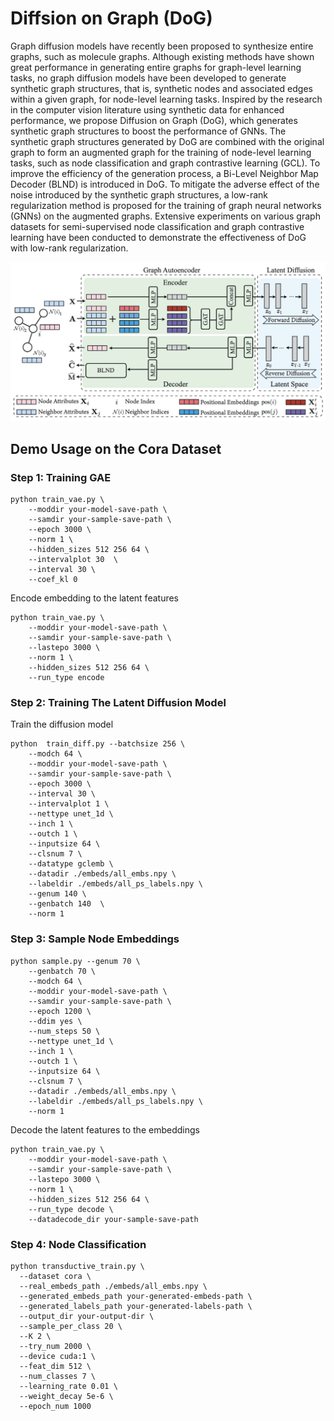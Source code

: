 # Diffsion on Graph (DoG)

Graph diffusion models have recently been proposed to synthesize entire graphs, such as molecule graphs. Although existing methods have shown great performance in generating entire graphs for graph-level learning tasks, no graph diffusion models have been developed to generate synthetic graph structures, that is, synthetic nodes and associated edges within a given graph, for node-level learning tasks. Inspired by the research in the computer vision literature using synthetic data for enhanced performance, we propose Diffusion on Graph (DoG), which generates synthetic graph structures to boost the performance of GNNs. The synthetic graph structures generated by DoG are combined with the original graph to form an augmented graph for the training of node-level learning tasks, such as node classification and graph contrastive learning (GCL). To improve the efficiency of the generation process, a Bi-Level Neighbor Map Decoder (BLND) is introduced in DoG. To mitigate the adverse effect of the noise introduced by the synthetic graph structures, a low-rank regularization method is proposed for the training of graph neural networks (GNNs) on the augmented graphs. Extensive experiments on various graph datasets for semi-supervised node classification and graph contrastive learning have been conducted to demonstrate the effectiveness of DoG with low-rank regularization. 

![Effectiveness of LTM](./framework.png)


## Demo Usage on the Cora Dataset

### Step 1: Training GAE

```
python train_vae.py \
    --moddir your-model-save-path \
    --samdir your-sample-save-path \
    --epoch 3000 \
    --norm 1 \
    --hidden_sizes 512 256 64 \
    --intervalplot 30  \
    --interval 30 \
    --coef_kl 0
```

Encode embedding to the latent features

```
python train_vae.py \
    --moddir your-model-save-path \
    --samdir your-sample-save-path \
    --lastepo 3000 \
    --norm 1 \
    --hidden_sizes 512 256 64 \
    --run_type encode
```

### Step 2: Training The Latent Diffusion Model



Train the diffusion model

```
python  train_diff.py --batchsize 256 \
    --modch 64 \
    --moddir your-model-save-path \
    --samdir your-sample-save-path \
    --epoch 3000 \
    --interval 30 \
    --intervalplot 1 \
    --nettype unet_1d \
    --inch 1 \
    --outch 1 \
    --inputsize 64 \
    --clsnum 7 \
    --datatype gclemb \
    --datadir ./embeds/all_embs.npy \
    --labeldir ./embeds/all_ps_labels.npy \
    --genum 140 \
    --genbatch 140  \
    --norm 1
```

### Step 3: Sample Node Embeddings

```
python sample.py --genum 70 \
    --genbatch 70 \
    --modch 64 \
    --moddir your-model-save-path \
    --samdir your-sample-save-path \
    --epoch 1200 \
    --ddim yes \
    --num_steps 50 \
    --nettype unet_1d \
    --inch 1 \
    --outch 1 \
    --inputsize 64 \
    --clsnum 7 \
    --datadir ./embeds/all_embs.npy \
    --labeldir ./embeds/all_ps_labels.npy \
    --norm 1
```

Decode the latent features to the embeddings

```
python train_vae.py \
    --moddir your-model-save-path \
    --samdir your-sample-save-path \
    --lastepo 3000 \
    --norm 1 \
    --hidden_sizes 512 256 64 \
    --run_type decode \
    --datadecode_dir your-sample-save-path
```

### Step 4: Node Classification

```
python transductive_train.py \
  --dataset cora \
  --real_embeds_path ./embeds/all_embs.npy \
  --generated_embeds_path your-generated-embeds-path \
  --generated_labels_path your-generated-labels-path \
  --output_dir your-output-dir \
  --sample_per_class 20 \
  --K 2 \
  --try_num 2000 \
  --device cuda:1 \
  --feat_dim 512 \
  --num_classes 7 \
  --learning_rate 0.01 \
  --weight_decay 5e-6 \
  --epoch_num 1000
```
